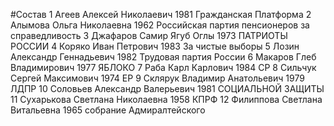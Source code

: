 #Состав
1 Агеев Алексей Николаевич 1981 Гражданская Платформа
2 Алымова Ольга Николаевна 1962 Российская партия пенсионеров за справедливость
3 Джафаров Самир Ягуб Оглы 1973 ПАТРИОТЫ РОССИИ
4 Коряко Иван Петрович 1983 За чистые выборы
5 Лозин Александр Геннадьевич 1982 Трудовая партия России
6 Макаров Глеб Владимирович 1977 ЯБЛОКО
7 Раба Карл Карлович 1984 СР
8 Сильчук Сергей Максимович 1974 ЕР
9 Склярук Владимир Анатольевич 1979 ЛДПР
10 Соловьев Александр Валерьевич 1981 СОЦИАЛЬНОЙ ЗАЩИТЫ
11 Сухарькова Светлана Николаевна 1958 КПРФ
12 Филиппова Светлана Витальевна 1965 собрание Адмиралтейского
